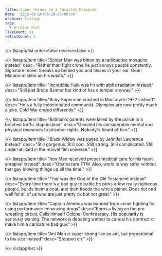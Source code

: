 ```yaml
---
title: Super Heroes in a Parallel Universe
date: '2015-08-16T03:19:26+00:00'
archive: listapp
tags: 
  - Archive Post
likeCount: 11
relistCount: 2
---
```



{{< listapp/list order=false reverse=false >}}

   {{< listapp/item title="Spider Man was bitten by a radioactive mosquito instead"
      desc="Rather than fight crime he just annoys people constantly. Signature move: Sneaks up behind you and hisses in your ear. Gear: Malaria-misters on his wrists." >}}

   {{< listapp/item title="Incredible Hulk was hit with alpha radiation instead"
      desc="Still just Bruce Banner but kind of has a temper anyway." >}}

   {{< listapp/item title="Baby Superman crashed in Moscow in 1972 instead"
      desc="He's a fully indoctrinated communist. Olympics are now pretty much a joke. Cold War ended differently." >}}

   {{< listapp/item title="Batman's parents were killed by the police in a botched traffic stop instead"
      desc="Devoted his considerable mental and physical resources to prisoner rights. Nobody's heard of him." >}}

   {{< listapp/item title="Black Widow was payed by Jennifer Lawrence instead"
      desc="Still gorgeous. Still cool. Still strong. Still complicated. Still under-utilized in the marvel film universe." >}}

   {{< listapp/item title="Iron Man received proper medical care for his heart shrapnel instead"
      desc="Obamacare FTW. Also, world is way safer without that guy blowing things up all the time." >}}

   {{< listapp/item title="Thor was the God of the Old Testament instead"
      desc="Every time there's a bad guy to battle he picks a few really righteous people, builds them a boat, and then floods the whole planet. Does not end well for all of us who are just pretty ok but not great." >}}

   {{< listapp/item title="Captain America was banned from crime fighting for using performance enhancing drugs"
      desc="Earns a living on the pro wrestling circuit. Calls himself Colonel Confederacy. His popularity is seriously waning. The network is debating wether to cancel his contract or make him a caricature bad guy." >}}

   {{< listapp/item title="Ant Man is super strong like an ant, but proportional to his size instead"
      desc="Stepped on." >}}

{{< /listapp/list >}}
